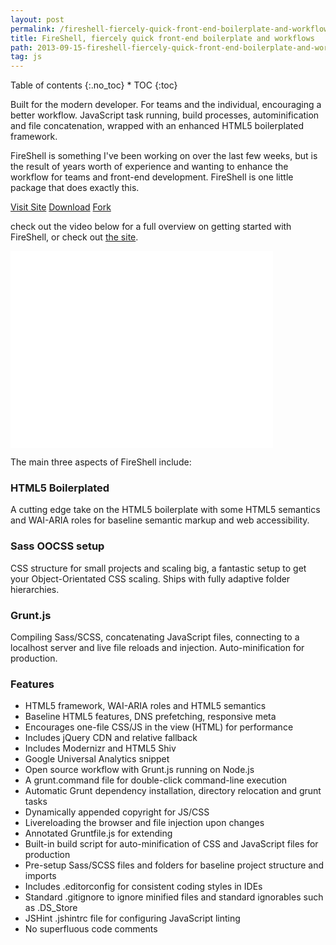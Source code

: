 ```yaml
---
layout: post
permalink: /fireshell-fiercely-quick-front-end-boilerplate-and-workflows/
title: FireShell, fiercely quick front-end boilerplate and workflows
path: 2013-09-15-fireshell-fiercely-quick-front-end-boilerplate-and-workflows.md
tag: js
---
```


<div class="toc" markdown="1">
<span class="gamma">Table of contents</span>
{:.no_toc}
* TOC
{:toc}
</div>

Built for the modern developer. For teams and the individual, encouraging a better workflow. JavaScript task running, build processes, autominification and file concatenation, wrapped with an enhanced HTML5 boilerplated framework.

FireShell is something I've been working on over the last few weeks, but is the result of years worth of experience and wanting to enhance the workflow for teams and front-end development. FireShell is one little package that does exactly this.

<div class="download-box">
  <a href="//getfireshell.com" onclick="_gaq.push(['_trackEvent', 'Click', 'View FireShell', 'FireShell']);">Visit Site</a>
  <a href="//github.com/toddmotto/fireshell/archive/master.zip" onclick="_gaq.push(['_trackEvent', 'Click', 'Download FireShell', 'Download FireShell']);">Download</a>
  <a href="//github.com/toddmotto/fireshell" onclick="_gaq.push(['_trackEvent', 'Click', 'Fork FireShell', 'FireShell Fork']);">Fork</a>
</div>

check out the video below for a full overview on getting started with FireShell, or check out <a href="//getfireshell.com" onclick="_gaq.push(['_trackEvent', 'Click', 'View FireShell', 'FireShell']);">the site</a>.

<div class="screencast">
  <iframe width="420" height="315" src="//www.youtube.com/embed/A_8w_z-Bi1o?rel=0" frameborder="0" allowfullscreen></iframe>
</div>

The main three aspects of FireShell include:

### HTML5 Boilerplated
A cutting edge take on the HTML5 boilerplate with some HTML5 semantics and WAI-ARIA roles for baseline semantic markup and web accessibility.

### Sass OOCSS setup
CSS structure for small projects and scaling big, a fantastic setup to get your Object-Orientated CSS scaling. Ships with fully adaptive folder hierarchies.

### Grunt.js
Compiling Sass/SCSS, concatenating JavaScript files, connecting to a localhost server and live file reloads and injection. Auto-minification for production.

### Features
* HTML5 framework, WAI-ARIA roles and HTML5 semantics
* Baseline HTML5 features, DNS prefetching, responsive meta
* Encourages one-file CSS/JS in the view (HTML) for performance
* Includes jQuery CDN and relative fallback
* Includes Modernizr and HTML5 Shiv
* Google Universal Analytics snippet
* Open source workflow with Grunt.js running on Node.js
* A grunt.command file for double-click command-line execution
* Automatic Grunt dependency installation, directory relocation and grunt tasks
* Dynamically appended copyright for JS/CSS
* Livereloading the browser and file injection upon changes
* Annotated Gruntfile.js for extending
* Built-in build script for auto-minification of CSS and JavaScript files for production
* Pre-setup Sass/SCSS files and folders for baseline project structure and imports
* Includes .editorconfig for consistent coding styles in IDEs
* Standard .gitignore to ignore minified files and standard ignorables such as .DS_Store
* JSHint .jshintrc file for configuring JavaScript linting
* No superfluous code comments
